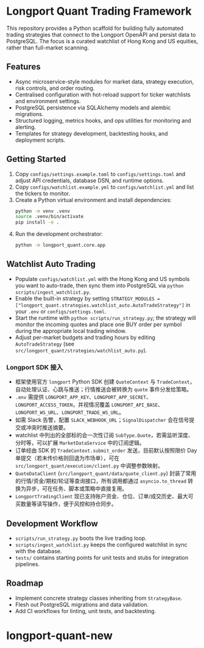 # Longport Quant Trading Framework

This repository provides a Python scaffold for building fully automated trading strategies that connect to the Longport OpenAPI and persist data to PostgreSQL. The focus is a curated watchlist of Hong Kong and US equities, rather than full-market scanning.

## Features
- Async microservice-style modules for market data, strategy execution, risk controls, and order routing.
- Centralised configuration with hot-reload support for ticker watchlists and environment settings.
- PostgreSQL persistence via SQLAlchemy models and alembic migrations.
- Structured logging, metrics hooks, and ops utilities for monitoring and alerting.
- Templates for strategy development, backtesting hooks, and deployment scripts.

## Getting Started
1. Copy `configs/settings.example.toml` to `configs/settings.toml` and adjust API credentials, database DSN, and runtime options.
2. Copy `configs/watchlist.example.yml` to `configs/watchlist.yml` and list the tickers to monitor.
3. Create a Python virtual environment and install dependencies:
   ```bash
   python -m venv .venv
   source .venv/bin/activate
   pip install -e .
   ```
4. Run the development orchestrator:
   ```bash
   python -m longport_quant.core.app
   ```

## Watchlist Auto Trading
- Populate `configs/watchlist.yml` with the Hong Kong and US symbols you want to auto-trade, then sync them into PostgreSQL via `python scripts/ingest_watchlist.py`.
- Enable the built-in strategy by setting `STRATEGY_MODULES = ["longport_quant.strategies.watchlist_auto.AutoTradeStrategy"]` in your `.env` or `configs/settings.toml`.
- Start the runtime with `python scripts/run_strategy.py`; the strategy will monitor the incoming quotes and place one BUY order per symbol during the appropriate local trading window.
- Adjust per-market budgets and trading hours by editing `AutoTradeStrategy` (see `src/longport_quant/strategies/watchlist_auto.py`).

### Longport SDK 接入
- 框架使用官方 `longport` Python SDK 创建 `QuoteContext` 与 `TradeContext`，自动处理认证、心跳与推送；行情推送会被转换为 `quote` 事件分发给策略。
- `.env` 需提供 `LONGPORT_APP_KEY`、`LONGPORT_APP_SECRET`、`LONGPORT_ACCESS_TOKEN`，并视情况覆盖 `LONGPORT_API_BASE`、`LONGPORT_WS_URL`、`LONGPORT_TRADE_WS_URL`。
- 如需 Slack 告警，配置 `SLACK_WEBHOOK_URL`；`SignalDispatcher` 会在信号提交或冲突时推送摘要。
- watchlist 中列出的全部标的会一次性订阅 `SubType.Quote`，若需监听深度、分时等，可以扩展 `MarketDataService` 中的订阅逻辑。
- 订单经由 SDK 的 `TradeContext.submit_order` 发送，目前默认按照限价 Day 单提交（若未传价格则回退为市场单），可在 `src/longport_quant/execution/client.py` 中调整参数映射。
- `QuoteDataClient` (`src/longport_quant/data/quote_client.py`) 封装了常用的行情/资金/期权/轮证等查询接口，所有调用都通过 `asyncio.to_thread` 转换为异步，可在任务、脚本或策略中直接复用。
- `LongportTradingClient` 现已支持账户资金、仓位、订单/成交历史、最大可买数量等读写操作，便于风控和持仓同步。

## Development Workflow
- `scripts/run_strategy.py` boots the live trading loop.
- `scripts/ingest_watchlist.py` keeps the configured watchlist in sync with the database.
- `tests/` contains starting points for unit tests and stubs for integration pipelines.

## Roadmap
- Implement concrete strategy classes inheriting from `StrategyBase`.
- Flesh out PostgreSQL migrations and data validation.
- Add CI workflows for linting, unit tests, and backtesting.
# longport-quant-new

